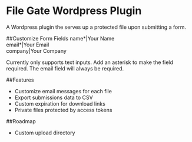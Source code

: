 # File Gate Wordpress Plugin
A Wordpress plugin the serves up a protected file upon submitting a form.

##Customize Form Fields
name*|Your Name  
email*|Your Email  
company|Your Company

Currently only supports text inputs. Add an asterisk to make the field required. The email field will always be required.

##Features
* Customize email messages for each file
* Export submissions data to CSV
* Custom expiration for download links
* Private files protected by access tokens

##Roadmap
* Custom upload directory